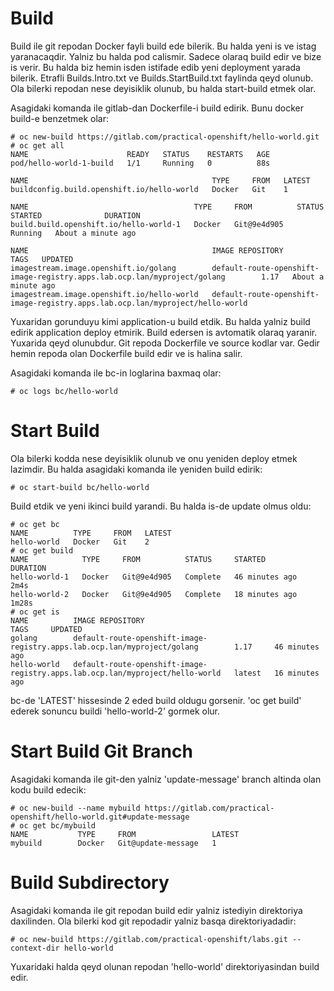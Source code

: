 # Build
Build ile git repodan Docker fayli build ede bilerik. Bu halda yeni is ve istag yaranacaqdir. Yalniz bu halda pod calismir. Sadece olaraq build edir ve bize is verir. Bu halda biz hemin isden istifade edib yeni deployment yarada bilerik. Etrafli Builds.Intro.txt ve Builds.StartBuild.txt faylinda qeyd olunub. Ola bilerki repodan nese deyisiklik olunub, bu halda start-build etmek olar.

Asagidaki komanda ile gitlab-dan Dockerfile-i build edirik. Bunu docker build-e benzetmek olar:
```
# oc new-build https://gitlab.com/practical-openshift/hello-world.git
# oc get all
NAME                      READY   STATUS    RESTARTS   AGE
pod/hello-world-1-build   1/1     Running   0          88s

NAME                                         TYPE     FROM   LATEST
buildconfig.build.openshift.io/hello-world   Docker   Git    1

NAME                                     TYPE     FROM          STATUS    STARTED              DURATION
build.build.openshift.io/hello-world-1   Docker   Git@9e4d905   Running   About a minute ago

NAME                                         IMAGE REPOSITORY                                                                TAGS   UPDATED
imagestream.image.openshift.io/golang        default-route-openshift-image-registry.apps.lab.ocp.lan/myproject/golang        1.17   About a minute ago
imagestream.image.openshift.io/hello-world   default-route-openshift-image-registry.apps.lab.ocp.lan/myproject/hello-world
```
Yuxaridan gorunduyu kimi application-u build etdik. Bu halda yalniz build edirik application deploy etmirik. Build edersen is avtomatik olaraq yaranir. Yuxarida qeyd olunubdur. Git repoda Dockerfile ve source kodlar var. Gedir hemin repoda olan Dockerfile build edir ve is halina salir.

Asagidaki komanda ile bc-in loglarina baxmaq olar:
```
# oc logs bc/hello-world
```

# Start Build
Ola bilerki kodda nese deyisiklik olunub ve onu yeniden deploy etmek lazimdir. Bu halda asagidaki komanda ile yeniden build edirik:
```
# oc start-build bc/hello-world
```
Build etdik ve yeni ikinci build yarandi. Bu halda is-de update olmus oldu:
```
# oc get bc
NAME          TYPE     FROM   LATEST
hello-world   Docker   Git    2
# oc get build
NAME            TYPE     FROM          STATUS     STARTED          DURATION
hello-world-1   Docker   Git@9e4d905   Complete   46 minutes ago   2m4s
hello-world-2   Docker   Git@9e4d905   Complete   18 minutes ago   1m28s
# oc get is
NAME          IMAGE REPOSITORY                                                                TAGS     UPDATED
golang        default-route-openshift-image-registry.apps.lab.ocp.lan/myproject/golang        1.17     46 minutes ago
hello-world   default-route-openshift-image-registry.apps.lab.ocp.lan/myproject/hello-world   latest   16 minutes ago
```
bc-de  'LATEST' hissesinde 2 eded build oldugu gorsenir. 'oc get build' ederek sonuncu buildi 'hello-world-2' gormek olur.

# Start Build Git Branch
Asagidaki komanda ile git-den yalniz 'update-message' branch altinda olan kodu build edecik:
```
# oc new-build --name mybuild https://gitlab.com/practical-openshift/hello-world.git#update-message
# oc get bc/mybuild
NAME           TYPE     FROM                 LATEST
mybuild        Docker   Git@update-message   1
```

# Build Subdirectory
Asagidaki komanda ile git repodan build edir yalniz istediyin direktoriya daxilinden. Ola bilerki kod git repodadir yalniz basqa direktoriyadadir:
```
# oc new-build https://gitlab.com/practical-openshift/labs.git --context-dir hello-world
```
Yuxaridaki halda qeyd olunan repodan 'hello-world' direktoriyasindan build edir.